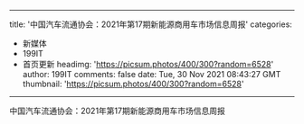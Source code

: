 
---
title: '中国汽车流通协会：2021年第17期新能源商用车市场信息周报'
categories: 
 - 新媒体
 - 199IT
 - 首页更新
headimg: 'https://picsum.photos/400/300?random=6528'
author: 199IT
comments: false
date: Tue, 30 Nov 2021 08:43:27 GMT
thumbnail: 'https://picsum.photos/400/300?random=6528'
---

<div>   
中国汽车流通协会：2021年第17期新能源商用车市场信息周报  
</div>
            